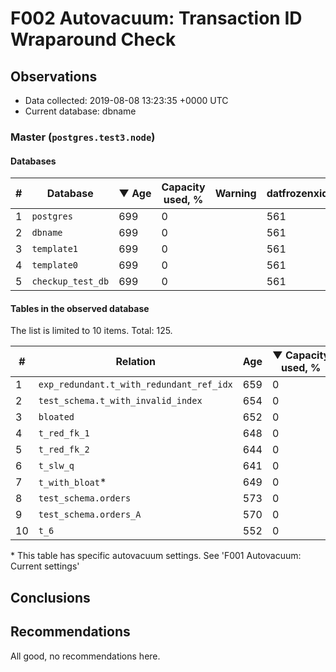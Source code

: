 # F002 Autovacuum: Transaction ID Wraparound Check #

## Observations ##
- Data collected: 2019-08-08 13:23:35 +0000 UTC
- Current database: dbname




### Master (`postgres.test3.node`) ###


#### Databases ####


| \# | Database | &#9660;&nbsp;Age | Capacity used, % | Warning | datfrozenxid |
|--|--------|-----|------------------|---------|--------------|
| 1 |`postgres`|699 |0 |  |561 |
| 2 |`dbname`|699 |0 |  |561 |
| 3 |`template1`|699 |0 |  |561 |
| 4 |`template0`|699 |0 |  |561 |
| 5 |`checkup_test_db`|699 |0 |  |561 |


#### Tables in the observed database ####
The list is limited to 10 items. Total: 125.

| \# | Relation | Age | &#9660;&nbsp;Capacity used, % | Warning |rel_relfrozenxid | toast_relfrozenxid |
|---|-------|-----|------------------|---------|-----------------|--------------------|
| 1 |`exp_redundant.t_with_redundant_ref_idx` |659 |0 |  |601 |0 |
| 2 |`test_schema.t_with_invalid_index` |654 |0 |  |606 |0 |
| 3 |`bloated` |652 |0 |  |608 |0 |
| 4 |`t_red_fk_1` |648 |0 |  |612 |0 |
| 5 |`t_red_fk_2` |644 |0 |  |616 |0 |
| 6 |`t_slw_q` |641 |0 |  |619 |0 |
| 7 |`t_with_bloat`\* |649 |0 |  |611 |0 |
| 8 |`test_schema.orders` |573 |0 |  |687 |0 |
| 9 |`test_schema.orders_A` |570 |0 |  |690 |0 |
| 10 |`t_6` |552 |0 |  |708 |0 |


\* This table has specific autovacuum settings. See 'F001 Autovacuum: Current settings'


## Conclusions ##
 


## Recommendations ##
  All good, no recommendations here.
 

